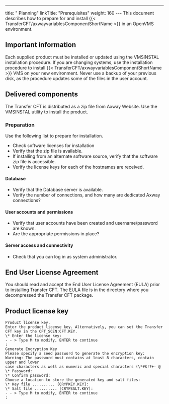 ---
title: " Planning"
linkTitle: "Prerequisites"
weight: 160
--- This document describes how to prepare for and install {{< TransferCFT/axwayvariablesComponentShortName  >}} in an OpenVMS environment.

## Important information

Each supplied product must be installed or updated using the VMSINSTAL installation procedure. If you are changing systems, use the installation procedure to install {{< TransferCFT/axwayvariablesComponentShortName  >}} VMS on your new environment. Never use a backup of your previous disk, as the procedure updates some of the files in the user account.

## Delivered components

The Transfer CFT is distributed as a zip file from Axway Website. Use the VMSINSTAL utility to install the product.

### Preparation

Use the following list to prepare for installation.

- Check software licenses for installation
- Verify that the zip file is available.
- If installing from an alternate software source, verify that the software zip file is accessible.
- Verify the license keys for each of the hostnames are received.

#### Database

- Verify that the Database server is available.
- Verify the number of connections, and how many are dedicated Axway connections?

#### User accounts and permissions

- Verify that user accounts have been created and username/password are known.
- Are the appropriate permissions in place?

#### Server access and connectivity

- Check that you can log in as system administrator.

## End User License Agreement

You should read and accept the End User License Agreement (EULA) prior to installing Transfer CFT. The EULA file is in the directory where you decompressed the Transfer CFT package.

<span id="Product"></span>

## Product license key

```
Product license key.
Enter the product license key. Alternatively, you can set the Transfer CFT key in the CFT_SCEN:CFT.KEY.
\* Enter the license key:
- - > Type M to modify, ENTER to continue
:
Generate Encryption Key
Please specify a seed password to generate the encryption key:
Warning: The password must contains at least 8 characters, contain upper and lower
case characters as well as numeric and special characters (\*#$!?+- @
\* Password:
\* Confirm password:
Choose a location to store the generated key and salt files:
\* Key file .......... [CRYPKEY.KEY]:
\* Salt file .......... [CRYPSALT.KEY]:
- - > Type M to modify, ENTER to continue
:
```

